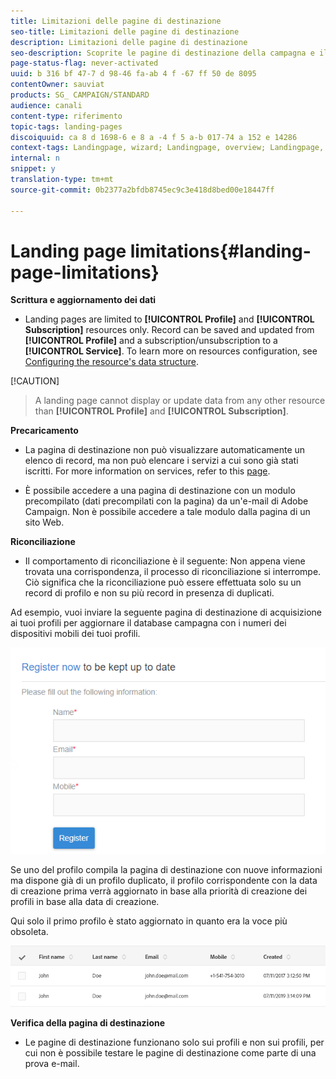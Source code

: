 ```yaml
---
title: Limitazioni delle pagine di destinazione
seo-title: Limitazioni delle pagine di destinazione
description: Limitazioni delle pagine di destinazione
seo-description: Scoprite le pagine di destinazione della campagna e il relativo ciclo di vita.
page-status-flag: never-activated
uuid: b 316 bf 47-7 d 98-46 fa-ab 4 f -67 ff 50 de 8095
contentOwner: sauviat
products: SG_ CAMPAIGN/STANDARD
audience: canali
content-type: riferimento
topic-tags: landing-pages
discoiquuid: ca 8 d 1698-6 e 8 a -4 f 5 a-b 017-74 a 152 e 14286
context-tags: Landingpage, wizard; Landingpage, overview; Landingpage, main
internal: n
snippet: y
translation-type: tm+mt
source-git-commit: 0b2377a2bfdb8745ec9c3e418d8bed00e18447ff

---
```



# Landing page limitations{#landing-page-limitations}

**Scrittura e aggiornamento dei dati**

* Landing pages are limited to **[!UICONTROL Profile]** and **[!UICONTROL Subscription]** resources only. Record can be saved and updated from **[!UICONTROL Profile]** and a subscription/unsubscription to a **[!UICONTROL Service]**.
To learn more on resources configuration, see [Configuring the resource's data structure](../../developing/using/configuring-the-resource-s-data-structure.md).

[!CAUTION]
> A landing page cannot display or update data from any other resource than **[!UICONTROL Profile]** and **[!UICONTROL Subscription]**.

**Precaricamento**

* La pagina di destinazione non può visualizzare automaticamente un elenco di record, ma non può elencare i servizi a cui sono già stati iscritti. For more information on services, refer to this [page](../../audiences/using/creating-a-service.md).

* È possibile accedere a una pagina di destinazione con un modulo precompilato (dati precompilati con la pagina) da un'e-mail di Adobe Campaign. Non è possibile accedere a tale modulo dalla pagina di un sito Web.

**Riconciliazione**

* Il comportamento di riconciliazione è il seguente: Non appena viene trovata una corrispondenza, il processo di riconciliazione si interrompe. Ciò significa che la riconciliazione può essere effettuata solo su un record di profilo e non su più record in presenza di duplicati.

Ad esempio, vuoi inviare la seguente pagina di destinazione di acquisizione ai tuoi profili per aggiornare il database campagna con i numeri dei dispositivi mobili dei tuoi profili.

![](assets/landing_page_limitation_1.png)

Se uno del profilo compila la pagina di destinazione con nuove informazioni ma dispone già di un profilo duplicato, il profilo corrispondente con la data di creazione prima verrà aggiornato in base alla priorità di creazione dei profili in base alla data di creazione.

Qui solo il primo profilo è stato aggiornato in quanto era la voce più obsoleta.

![](assets/landing_page_limitation_2.png)

**Verifica della pagina di destinazione**

* Le pagine di destinazione funzionano solo sui profili e non sui profili, per cui non è possibile testare le pagine di destinazione come parte di una prova e-mail.
